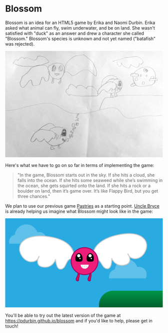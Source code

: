 Blossom
=======

Blossom is an idea for an HTML5 game by Erika and Naomi Durbin. Erika asked what animal can fly, swim underwater, and be on land. She wasn't satisfied with "duck" as an answer and drew a character she called "Blossom." Blossom's species is unknown and not yet named ("batafish" was rejected).

![Blossom sketch](assets/blossom-sketch.jpg?raw=true)

Here's what we have to go on so far in terms of implementing the game:

> "In the game, Blossom starts out in the sky. If she hits a cloud, she falls into the ocean. If she hits some seaweed while she’s swimming in the ocean, she gets squirted onto the land. If she hits a rock or a boulder on land, then it’s game over. It’s like Flappy Bird, but you get three chances."

We plan to use our previous game [Pastries](https://github.com/pdurbin/pastries) as a starting point. [Uncle Bryce][] is already helping us imagine what Blossom might look like in the game:

![Blossom draft](assets/blossom-draft.png?raw=true)

You'll be able to try out the latest version of the game at https://pdurbin.github.io/blossom and if you'd like to help, please get in touch!

[Uncle Bryce]: http://brycedurbin.com
